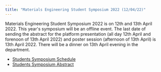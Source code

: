 ```yaml
---
title: "Materials Engineering Student Symposium 2022 (12/04/22)"
---
```

Materials Engineering Student Symposium 2022 is on 12th and 13th April 2022. This year's symposium will be an offline event. The last date of sending the abstract for the platform presentation (all day 12th April and forenoon of 13th April 2022) and poster session (afternoon of 13th April) is 13th April 2022. There will be a dinner on 13th April evening in the department. 
<ul>
<li><a href="/pdfs/Students-Symposium-2022-Schedule.pdf" target="_blank">Students Symposium Schedule</a></li>
<li><a href="/pdfs/Students-Symposium-2022-Abstract.pdf" target="_blank">Students Symposium Abstract</a></li>
</ul>